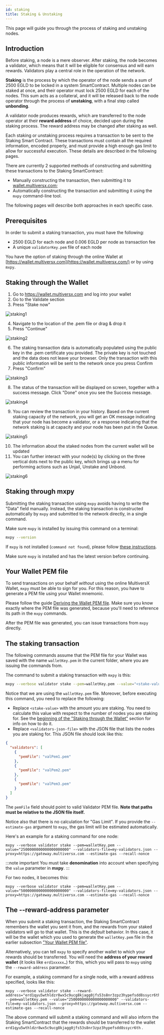 ```yaml
---
id: staking
title: Staking & Unstaking
---
```


[comment]: # (mx-abstract)

This page will guide you through the process of staking and unstaking nodes.

[comment]: # (mx-context-auto)

## **Introduction**

Before staking, a node is a mere observer. After staking, the node becomes a validator, which means that it will be eligible for consensus and will earn rewards. Validators play a central role in the operation of the network.

**Staking** is the process by which the operator of the node sends a sum of 2500 EGLD to be locked in a system SmartContract. Multiple nodes can be staked at once, and their operator must lock 2500 EGLD for each of the nodes. This sum acts as a collateral, and it will be released back to the node operator through the process of **unstaking**, with a final step called **unbonding**.

A validator node produces rewards, which are transferred to the node operator at their **reward address** of choice, decided upon during the staking process. The reward address may be changed after staking as well.

Each staking or unstaking process requires a transaction to be sent to the Staking Smart Contract. These transactions must contain all the required information, encoded properly, and must provide a high enough gas limit to allow for successful execution. These details are described in the following pages.

There are currently 2 supported methods of constructing and submitting these transactions to the Staking SmartContract:

- Manually constructing the transaction, then submitting it to [wallet.multiversx.com](https://wallet.multiversx.com/);
- Automatically constructing the transaction and submitting it using the `mxpy` command-line tool.

The following pages will describe both approaches in each specific case.

[comment]: # (mx-context-auto)

## **Prerequisites**

In order to submit a staking transaction, you must have the following:

- 2500 EGLD for each node and 0.006 EGLD per node as transaction fee
- A unique `validatorKey.pem` file of each node

You have the option of staking through the online Wallet at [https://wallet.multiversx.com](https://wallet.multiversx.com/) or by using `mxpy`.

[comment]: # (mx-context-auto)

## **Staking through the Wallet**

1. Go to https://wallet.multiversx.com and log into your wallet
2. Go to the Validate section
3. Press "Stake now"

![staking1](/validators/staking1.png)

4. Navigate to the location of the .pem file or drag & drop it
5. Press "Continue"

![staking2](/validators/staking2.png)

6. The staking transaction data is automatically populated using the public key in the .pem certificate you provided. The private key is not touched and the data does not leave your browser. Only the transaction with this public information will be sent to the network once you press Confirm
7. Press "Confirm"

![staking3](/validators/staking3.png)

8. The status of the transaction will be displayed on screen, together with a success message. Click "Done" once you see the Success message.

![staking4](/validators/staking4.png)

9. You can review the transaction in your history. Based on the current staking capacity of the network, you will get an OK message indicating that your node has become a validator, or a response indicating that the network staking is at capacity and your node has been put in the Queue.

![staking5](/validators/staking5.png)

10. The information about the staked nodes from the current wallet will be updated
11. You can further interact with your node(s) by clicking on the three vertical dots next to the public key, which brings up a menu for performing actions such as Unjail, Unstake and Unbond.

![staking6](/validators/staking6.png)

[comment]: # (mx-context-auto)

## **Staking through mxpy**

Submitting the staking transaction using `mxpy` avoids having to write the "Data" field manually. Instead, the staking transaction is constructed automatically by `mxpy` and submitted to the network directly, in a single command.

Make sure `mxpy` is installed by issuing this command on a terminal:

```bash
mxpy --version
```

If `mxpy` is not installed (`command not found`), please follow [these instructions](/sdk-and-tools/mxpy/installing-mxpy).

Make sure `mxpy` is installed and has the latest version before continuing.

[comment]: # (mx-context-auto)

## **Your Wallet PEM file**

To send transactions on your behalf _without_ using the online MultiversX Wallet, `mxpy` must be able to sign for you. For this reason, you have to generate a PEM file using your Wallet mnemonic.

Please follow the guide [Deriving the Wallet PEM file](/sdk-and-tools/mxpy/mxpy-cli#converting-a-wallet). Make sure you know exactly where the PEM file was generated, because you'll need to reference its path in the `mxpy` commands.

After the PEM file was generated, you can issue transactions from `mxpy` directly.

[comment]: # (mx-context-auto)

## **The staking transaction**

The following commands assume that the PEM file for your Wallet was saved with the name `walletKey.pem` in the current folder, where you are issuing the commands from.

The command to submit a staking transaction with `mxpy` is this:

```bash
mxpy --verbose validator stake --pem=walletKey.pem --value="<stake-value>" --validators-file=<validators-json-file> --proxy=https://gateway.multiversx.com --estimate-gas --recall-nonce
```

Notice that we are using the `walletKey.pem` file. Moreover, before executing this command, you need to replace the following:

- Replace `<stake-value>` with the amount you are staking. You need to calculate this value with respect to the number of nodes you are staking for. See the [beginning of the "Staking through the Wallet"](/validators/staking#staking-through-the-wallet) section for info on how to do it.
- Replace `<validators-json-file>` with the JSON file that lists the nodes you are staking for. This JSON file should look like this:

```json
{
  "validators": [
    {
      "pemFile": "valPem1.pem"
    },
    {
      "pemFile": "valPem2.pem"
    },
    {
      "pemFile": "valPem3.pem"
    }
  ]
}
```

The `pemFile` field should point to valid Validator PEM file. **Note that paths must be relative to the JSON file itself.**

Notice also that there is no calculation for "Gas Limit". If you provide the `--estimate-gas` argument to `mxpy`, the gas limit will be estimated automatically.

Here's an example for a staking command for one node:

```
mxpy --verbose validator stake --pem=walletKey.pem --value="2500000000000000000000" --validators-file=my-validators.json --proxy=https://gateway.multiversx.com --estimate-gas --recall-nonce
```

:::note important
You must take **denomination** into account when specifying the `value` parameter in **mxpy**.
:::

For two nodes, it becomes this:

```
mxpy --verbose validator stake --pem=walletKey.pem --value="5000000000000000000000" --validators-file=my-validators.json --proxy=https://gateway.multiversx.com --estimate-gas --recall-nonce
```

[comment]: # (mx-context-auto)

## **The --reward-address parameter**

When you submit a staking transaction, the Staking SmartContract remembers the wallet you sent it from, and the rewards from your staked validators will go to that wallet. This is the _default_ behavior. In this case, it will be the wallet which you used to generate the `walletKey.pem` file in the earlier subsection ["Your Wallet PEM file"](/validators/staking#your-wallet-pem-file).

Alternatively, you can tell `mxpy` to specify another wallet to which your rewards should be transferred. You will need the **address of your reward wallet** (it looks like `erd1xxxxx…`) for this, which you will pass to `mxpy` using the `--reward-address` parameter.

For example, a staking command for a single node, with a reward address specified, looks like this:

```
mxpy --verbose validator stake --reward-address="erd1qyu5wthldzr8wx5c9ucg8kjagg0jfs53s8nr3zpz3hypefsdd8ssycr6th" --pem=walletKey.pem --value="2500000000000000000000" --validators-file=my-validators.json --proxy=https://gateway.multiversx.com --estimate-gas --recall-nonce
```

The above command will submit a staking command and will also inform the Staking SmartContract that the rewards should be transferred to the wallet `erd1qyu5wthldzr8wx5c9ucg8kjagg0jfs53s8nr3zpz3hypefsdd8ssycr6th` .
